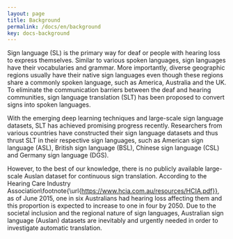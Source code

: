 ```yaml
---
layout: page
title: Background
permalink: /docs/en/background
key: docs-background
---
```




Sign language (SL) is the primary way for deaf or people with hearing loss to express themselves. Similar to various spoken languages, sign languages have their vocabularies and grammar. More importantly, diverse geographic regions usually have their native sign languages even though these regions share a commonly spoken language, such as America, Australia and the UK. To eliminate the communication barriers between the deaf and hearing communities, sign language translation (SLT) has been proposed to convert signs into spoken languages.


With the emerging deep learning techniques and large-scale sign language datasets, SLT has achieved promising progress recently. Researchers from various countries have constructed their sign language datasets and thus thrust SLT in their respective sign languages, such as American sign language (ASL), British sign language (BSL), Chinese sign language (CSL) and Germany sign language (DGS). 


However, to the best of our knowledge, there is no publicly available large-scale Auslan dataset for continuous sign translation. According to the Hearing Care Industry Association\footnote{\url{https://www.hcia.com.au/resources/HCIA.pdf}}, as of June 2015, one in six Australians had hearing loss affecting them and this proportion is expected to increase to one in four by 2050. Due to the societal inclusion and the regional nature of sign languages, Australian sign language (Auslan) datasets are inevitably and urgently needed in order to investigate automatic translation.
